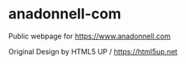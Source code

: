 # anadonnell-com
Public webpage for https://www.anadonnell.com

Original Design by HTML5 UP / https://html5up.net
